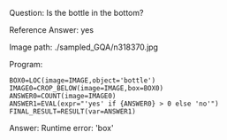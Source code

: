 Question: Is the bottle in the bottom?

Reference Answer: yes

Image path: ./sampled_GQA/n318370.jpg

Program:

```
BOX0=LOC(image=IMAGE,object='bottle')
IMAGE0=CROP_BELOW(image=IMAGE,box=BOX0)
ANSWER0=COUNT(image=IMAGE0)
ANSWER1=EVAL(expr="'yes' if {ANSWER0} > 0 else 'no'")
FINAL_RESULT=RESULT(var=ANSWER1)
```
Answer: Runtime error: 'box'

